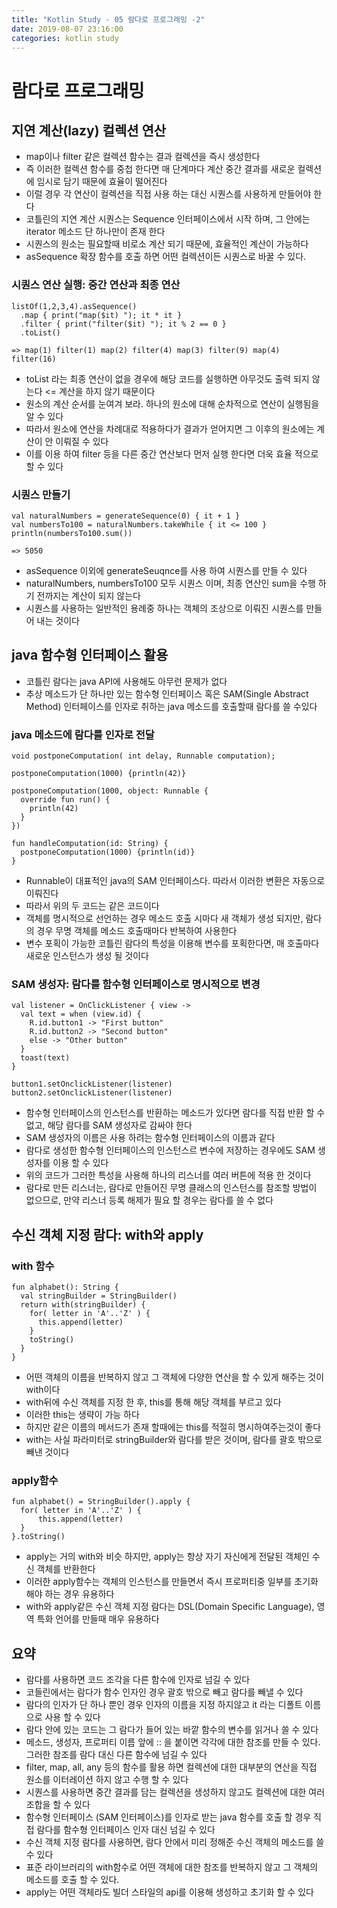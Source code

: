 ```yaml
---
title: "Kotlin Study - 05 람다로 프로그래밍 -2"
date: 2019-08-07 23:16:00 
categories: kotlin study
---
```


# 람다로 프로그래밍

## 지연 계산(lazy) 컬렉션 연산
* map이나 filter 같은 컬렉션 함수는 결과 컬렉션을 즉시 생성한다
* 즉 이러한 컬렉션 함수를 중첩 한다면 매 단계마다 계산 중간 결과를 새로운 컬렉션에 임시로 담기 때문에 효율이 떨어진다
* 이럴 경우 각 연산이 컬렉션을 직접 사용 하는 대신 시퀀스를 사용하게 만들어야 한다
* 코틀린의 지연 계산 시퀀스는 Sequence 인터페이스에서 시작 하며, 그 안에는 iterator 메소드 단 하나만이 존재 한다
* 시퀀스의 원소는 필요할때 비로소 계산 되기 때문에, 효율적인 계산이 가능하다
* asSequence 확장 함수를 호출 하면 어떤 컬렉션이든 시퀀스로 바꿀 수 있다. 

### 시퀀스 연산 실행: 중간 연산과 최종 연산
~~~
listOf(1,2,3,4).asSequence()
  .map { print("map($it) "); it * it }
  .filter { print("filter($it) "); it % 2 == 0 }
  .toList()

=> map(1) filter(1) map(2) filter(4) map(3) filter(9) map(4) filter(16)
~~~

* toList 라는 최종 연산이 없을 경우에 해당 코드를 실행하면 아무것도 출력 되지 않는다 <= 계산을 하지 않기 때문이다
* 원소의 계산 순서를 눈여겨 보라. 하나의 원소에 대해 순차적으로 연산이 실행됨을 알 수 있다
* 따라서 원소에 연산을 차례대로 적용하다가 결과가 얻어지면 그 이후의 원소에는 계산이 안 이뤄질 수 있다
* 이를 이용 하여 filter 등을 다른 중간 연산보다 먼저 실행 한다면 더욱 효율 적으로 할 수 있다

### 시퀀스 만들기
~~~
val naturalNumbers = generateSequence(0) { it + 1 }
val numbersTo100 = naturalNumbers.takeWhile { it <= 100 }
println(numbersTo100.sum())

=> 5050
~~~

* asSequence 이외에 generateSeuqnce를 사용 하여 시퀀스를 만들 수 있다
* naturalNumbers, numbersTo100 모두 시퀀스 이며, 최종 연산인 sum을 수행 하기 전까지는 계산이 되지 않는다
* 시퀀스를 사용하는 일반적인 용례중 하나는 객체의 조상으로 이뤄진 시퀀스를 만들어 내는 것이다

## java 함수형 인터페이스 활용
* 코틀린 람다는 java API에 사용해도 아무런 문제가 없다
* 추상 메소드가 단 하나만 있는 함수형 인터페이스 혹은 SAM(Single Abstract Method) 인터페이스를 인자로 취하는 java 메소드를 호출할때 람다를 쓸 수있다

### java 메소드에 람다를 인자로 전달
~~~
void postponeComputation( int delay, Runnable computation);

postponeComputation(1000) {println(42)}

postponeComputation(1000, object: Runnable {
  override fun run() {
    println(42)
  }
})

fun handleComputation(id: String) {
  postponeComputation(1000) {println(id)}
}
~~~

* Runnable이 대표적인 java의 SAM 인터페이스다. 따라서 이러한 변환은 자동으로 이뤄진다
* 따라서 위의 두 코드는 같은 코드이다
* 객체를 명시적으로 선언하는 경우 메소드 호출 시마다 새 객체가 생성 되지만, 람다의 경우 무명 객체를 메소드 호출때마다 반복하여 사용한다
* 변수 포획이 가능한 코틀린 람다의 특성을 이용해 변수를 포획한다면, 매 호출마다 새로운 인스턴스가 생성 될 것이다

### SAM 생성자: 람다를 함수형 인터페이스로 명시적으로 변경
~~~ 
val listener = OnClickListener { view ->
  val text = when (view.id) {
    R.id.button1 -> "First button"
    R.id.button2 -> "Second button"
    else -> "Other button"
  }
  toast(text)
}

button1.setOnclickListener(listener)
button2.setOnclickListener(listener)
~~~

* 함수형 인터페이스의 인스턴스를 반환하는 메소드가 있다면 람다를 직접 반환 할 수 없고, 해당 람다를 SAM 생성자로 감싸야 한다
* SAM 생성자의 이름은 사용 하려는 함수형 인터페이스의 이름과 같다
* 람다로 생성한 함수형 인터페이스의 인스턴스르 변수에 저장하는 경우에도 SAM 생성자를 이용 할 수 있다
* 위의 코드가 그러한 특성을 사용해 하나의 리스너를 여러 버튼에 적용 한 것이다
* 람다로 만든 리스너는, 람다로 만들어진 무명 클래스의 인스턴스를 참조할 방법이 없으므로, 만약 리스너 등록 해제가 필요 할 경우는 람다를 쓸 수 없다


## 수신 객체 지정 람다: with와 apply

### with 함수
~~~
fun alphabet(): String {
  val stringBuilder = StringBuilder()
  return with(stringBuilder) {
    for( letter in 'A'..'Z' ) {
      this.append(letter)
    }
    toString()
  }
}
~~~

* 어떤 객체의 이름을 반복하지 않고 그 객체에 다양한 연산을 할 수 있게 해주는 것이 with이다
* with뒤에 수신 객체를 지정 한 후, this를 통해 해당 객체를 부르고 있다
* 이러한 this는 생략이 가능 하다
* 하지만 같은 이름의 메서드가 존재 할때에는 this를 적절히 명시하여주는것이 좋다
* with는 사실 파라미터로 stringBuilder와 람다를 받은 것이며, 람다를 괄호 밖으로 빼낸 것이다

### apply함수
~~~
fun alphabet() = StringBuilder().apply {
  for( letter in 'A'..'Z' ) {
      this.append(letter)
  }
}.toString()
~~~

* apply는 거의 with와 비슷 하지만, apply는 항상 자기 자신에게 전달된 객체인 수신 객체를 반환한다
* 이러한 apply함수는 객체의 인스턴스를 만들면서 즉시 프로퍼티중 일부를 초기화 해야 하는 경우 유용하다
* with와 apply같은 수신 객체 지정 람다는 DSL(Domain Specific Language), 영역 특화 언어를 만들때 매우 유용하다

## 요약
* 람다를 사용하면 코드 조각을 다른 함수에 인자로 넘길 수 있다
* 코들린에서는 람다가 함수 인자인 경우 괄호 밖으로 빼고 람다를 빼낼 수 있다
* 람다의 인자가 단 하나 뿐인 경우 인자의 이름을 지정 하지않고 it 라는 디폴트 이름으로 사용 할 수 있다
* 람다 안에 있는 코드는 그 람다가 들어 있는 바깥 함수의 변수를 읽거나 쓸 수 있다
* 메소드, 생성자, 프로퍼티 이름 앞에 :: 을 붙이면 각각에 대한 참조를 만들 수 있다. 그러한 참조를 람다 대신 다른 함수에 넘길 수 있다
* filter, map, all, any 등의 함수를 활용 하면 컬렉션에 대한 대부분의 연산을 직접 원소를 이터레이션 하지 않고 수행 할 수 있다
* 시퀀스를 사용하면 중간 결과를 담는 컬렉션을 생성하지 않고도 컬렉션에 대한 여러 조합을 할 수 있다
* 함수형 인터페이스 (SAM 인터페이스)를 인자로 받는 java 함수를 호출 할 경우 직접 람다를 함수형 인터페이스 인자 대신 넘길 수 있다
* 수신 객체 지정 람다를 사용하면, 람다 안에서 미리 정해준 수신 객체의 메소드를 쓸 수 있다
* 표준 라이브러리의 with함수로 어떤 객체에 대한 참조를 반복하지 않고 그 객체의 메소드를 호출 할 수 있다.
* apply는 어떤 객체라도 빌더 스타일의 api를 이용해 생성하고 초기화 할 수 있다
    
